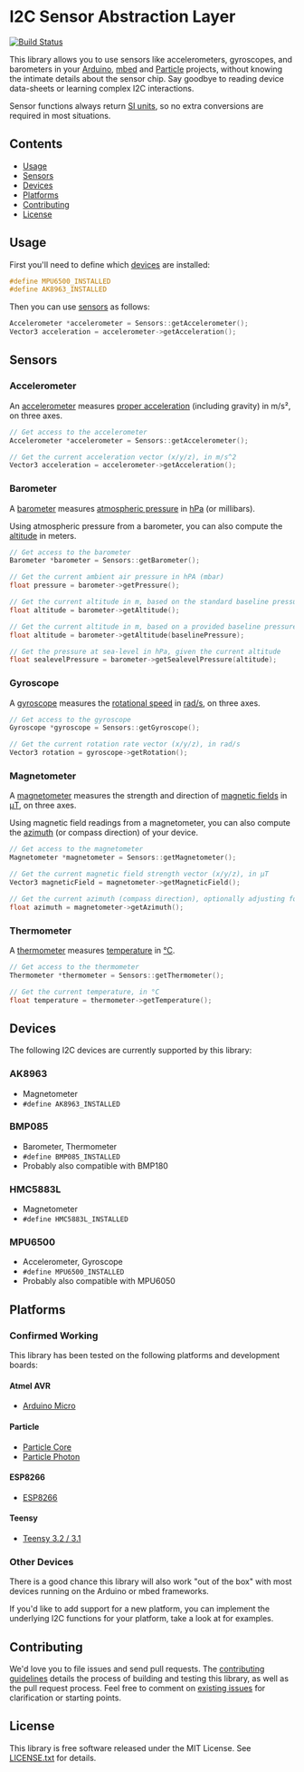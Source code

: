# I2C Sensor Abstraction Layer

[![Build Status](https://travis-ci.org/loopj/i2c-sensor-hal.svg?branch=master)](https://travis-ci.org/loopj/i2c-sensor-hal)

This library allows you to use sensors like accelerometers, gyroscopes, and barometers in your [Arduino](https://www.arduino.cc/), [mbed](https://www.mbed.com) and [Particle](https://www.particle.io/) projects, without knowing the intimate details about the sensor chip. Say goodbye to reading device data-sheets or learning complex I2C interactions.

Sensor functions always return [SI units](https://en.wikipedia.org/wiki/International_System_of_Units), so no extra conversions are required in most situations.

## Contents

- [Usage](#usage)
- [Sensors](#sensors)
- [Devices](#devices)
- [Platforms](#platforms)
- [Contributing](#contributing)
- [License](#license)


## Usage

First you'll need to define which [devices](#devices) are installed:

```c++
#define MPU6500_INSTALLED
#define AK8963_INSTALLED
```

Then you can use [sensors](#sensors) as follows:

```c++
Accelerometer *accelerometer = Sensors::getAccelerometer();
Vector3 acceleration = accelerometer->getAcceleration();
```


## Sensors

### Accelerometer

An [accelerometer](https://en.wikipedia.org/wiki/Accelerometer) measures [proper acceleration](https://en.wikipedia.org/wiki/Proper_acceleration) (including gravity) in m/s², on three axes.

```c++
// Get access to the accelerometer
Accelerometer *accelerometer = Sensors::getAccelerometer();

// Get the current acceleration vector (x/y/z), in m/s^2
Vector3 acceleration = accelerometer->getAcceleration();
```

### Barometer

A [barometer](https://en.wikipedia.org/wiki/Barometer) measures [atmospheric pressure](https://en.wikipedia.org/wiki/Atmospheric_pressure) in [hPa](https://en.wikipedia.org/wiki/Pascal_(unit)) (or millibars).

Using atmospheric pressure from a barometer, you can also compute the [altitude](https://en.wikipedia.org/wiki/Altitude) in meters.

```c++
// Get access to the barometer
Barometer *barometer = Sensors::getBarometer();

// Get the current ambient air pressure in hPA (mbar)
float pressure = barometer->getPressure();

// Get the current altitude in m, based on the standard baseline pressure
float altitude = barometer->getAltitude();

// Get the current altitude in m, based on a provided baseline pressure
float altitude = barometer->getAltitude(baselinePressure);

// Get the pressure at sea-level in hPa, given the current altitude
float sealevelPressure = barometer->getSealevelPressure(altitude);
```

### Gyroscope

A [gyroscope](https://en.wikipedia.org/wiki/Gyroscope) measures the [rotational speed](https://en.wikipedia.org/wiki/Rotational_speed) in [rad/s](https://en.wikipedia.org/wiki/Radian_per_second), on three axes.

```c++
// Get access to the gyroscope
Gyroscope *gyroscope = Sensors::getGyroscope();

// Get the current rotation rate vector (x/y/z), in rad/s
Vector3 rotation = gyroscope->getRotation();
```

### Magnetometer

A [magnetometer](https://en.wikipedia.org/wiki/Magnetometer) measures the strength and direction of [magnetic fields](https://en.wikipedia.org/wiki/Magnetic_field) in [μT](https://en.wikipedia.org/wiki/Tesla_(unit)), on three axes.

Using magnetic field readings from a magnetometer, you can also compute the [azimuth](https://en.wikipedia.org/wiki/Azimuth) (or compass direction) of your device.

```c++
// Get access to the magnetometer
Magnetometer *magnetometer = Sensors::getMagnetometer();

// Get the current magnetic field strength vector (x/y/z), in μT
Vector3 magneticField = magnetometer->getMagneticField();

// Get the current azimuth (compass direction), optionally adjusting for declination
float azimuth = magnetometer->getAzimuth();
```

### Thermometer

A [thermometer](https://en.wikipedia.org/wiki/Thermometer) measures [temperature](https://en.wikipedia.org/wiki/Temperature) in [°C](https://en.wikipedia.org/wiki/Celsius).

```c++
// Get access to the thermometer
Thermometer *thermometer = Sensors::getThermometer();

// Get the current temperature, in °C
float temperature = thermometer->getTemperature();
```


## Devices

The following I2C devices are currently supported by this library:

### AK8963

- Magnetometer
- `#define AK8963_INSTALLED`

### BMP085

- Barometer, Thermometer
- `#define BMP085_INSTALLED`
- Probably also compatible with BMP180

### HMC5883L

- Magnetometer
- `#define HMC5883L_INSTALLED`

### MPU6500

- Accelerometer, Gyroscope
- `#define MPU6500_INSTALLED`
- Probably also compatible with MPU6050


## Platforms

### Confirmed Working

This library has been tested on the following platforms and development boards:

#### Atmel AVR

- [Arduino Micro](https://www.arduino.cc/en/Main/ArduinoBoardMicro)

#### Particle

- [Particle Core](https://docs.particle.io/datasheets/core-datasheet/)
- [Particle Photon](https://docs.particle.io/datasheets/photon-datasheet/)

#### ESP8266

- [ESP8266](https://en.wikipedia.org/wiki/ESP8266)

#### Teensy

- [Teensy 3.2 / 3.1](https://www.pjrc.com/teensy/teensy31.html)

### Other Devices

There is a good chance this library will also work "out of the box" with most devices running on the Arduino or mbed frameworks.

If you'd like to add support for a new platform, you can implement the underlying I2C functions for your platform, take a look at  for examples.


## Contributing

We'd love you to file issues and send pull requests. The [contributing guidelines](CONTRIBUTING.md) details the process of building and testing this library, as well as the pull request process. Feel free to comment on [existing issues](https://github.com/loopj/i2cdevlib-hal/issues) for clarification or starting points.


## License

This library is free software released under the MIT License. See [LICENSE.txt](LICENSE.txt) for details.
